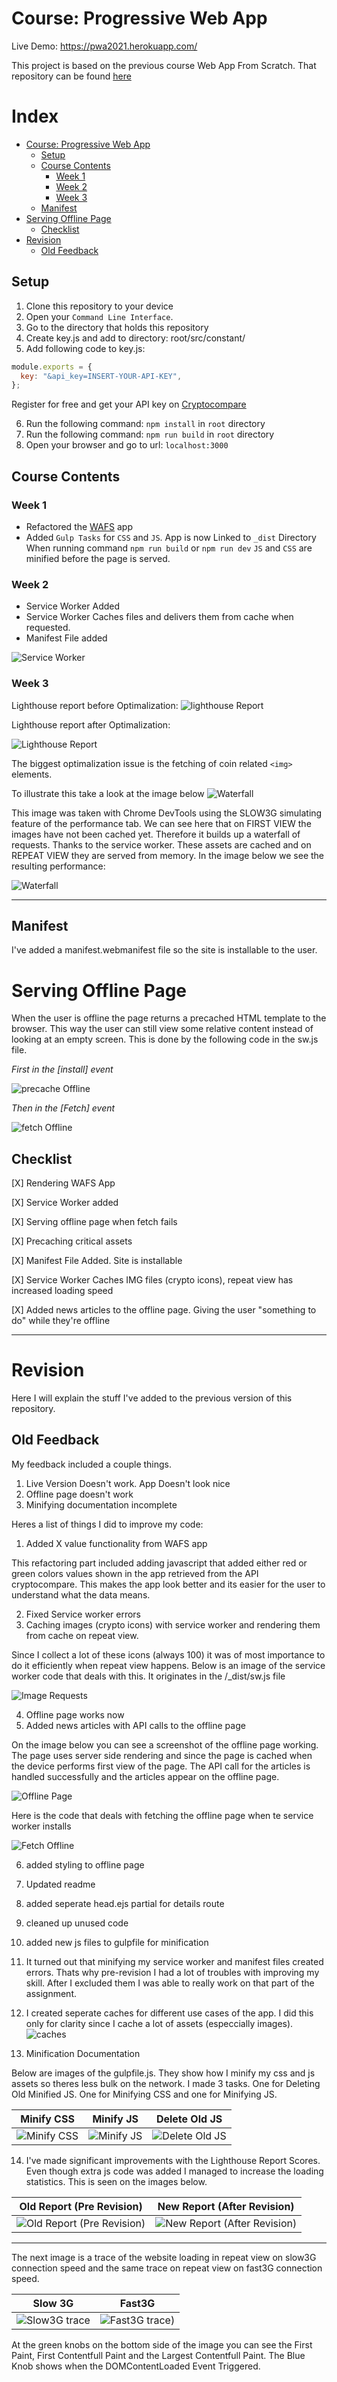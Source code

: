 
# Course: Progressive Web App

Live Demo: https://pwa2021.herokuapp.com/

This project is based on the previous course Web App From Scratch. That repository can be found [here](https://github.com/stanRepo/web-app-from-scratch-2021)

# Index

- [Course: Progressive Web App](#course--progressive-web-app)
  * [Setup](#setup)
  * [Course Contents](#course-contents)
    + [Week 1](#week-1)
    + [Week 2](#week-2)
    + [Week 3](#week-3)
  * [Manifest](#manifest)
- [Serving Offline Page](#serving-offline-page)
  * [Checklist](#checklist)
- [Revision](#revision)
  * [Old Feedback](#old-feedback)




## Setup

1. Clone this repository to your device
2. Open your `Command Line Interface`.
3. Go to the directory that holds this repository
4. Create key.js and add to directory: root/src/constant/
5. Add following code to key.js:

```js
module.exports = {
  key: "&api_key=INSERT-YOUR-API-KEY",
};
```

Register for free and get your API key on [Cryptocompare](https://min-api.cryptocompare.com/)

6. Run the following command: `npm install` in `root` directory
7. Run the following command: `npm run build` in `root` directory
8. Open your browser and go to url: `localhost:3000`

## Course Contents

### Week 1

- Refactored the [WAFS](https://github.com/stanRepo/web-app-from-scratch-2021) app
- Added `Gulp Tasks` for `CSS` and `JS`. App is now Linked to `_dist` Directory
  When running command `npm run build` or `npm run dev` `JS` and `CSS` are minified before the page is served.

### Week 2

- Service Worker Added
- Service Worker Caches files and delivers them from cache when requested.
- Manifest File added

![Service Worker](/public/images/serviceWorker.JPG)

### Week 3

Lighthouse report before Optimalization:
![lighthouse Report](/public/images/lighthouseAfter.JPG)

Lighthouse report after Optimalization:

![Lighthouse Report](/public/images/lighthouseAfter2.JPG)

The biggest optimalization issue is the fetching of coin related `<img>` elements.

To illustrate this take a look at the image below
![Waterfall](/public/images/waterfallSlow.JPG)

This image was taken with Chrome DevTools using the SLOW3G simulating feature of the performance tab.
We can see here that on FIRST VIEW the images have not been cached yet. Therefore it builds up a waterfall of requests. Thanks to the service worker. These assets are cached and on REPEAT VIEW they are served from memory. In the image below we see the resulting performance:

![Waterfall](/public/images/waterfallSlow2.JPG)

-----------

## Manifest
I've added a manifest.webmanifest file so the site is installable to the user. 

# Serving Offline Page

When the user is offline the page returns a precached HTML template to the browser.  This way the user can still view some relative content instead of looking at an empty screen. This is done by the following code in the sw.js file.

*First in the [install] event*

![precache Offline](/public/images/precacheOffline.svg)

 
*Then in the [Fetch] event*

![fetch Offline](/public/images/fetchOffline.svg)

## Checklist

[X] Rendering WAFS App


[X] Service Worker added

[X] Serving offline page when fetch fails

[X] Precaching critical assets

[X] Manifest File Added. Site is installable

[X] Service Worker Caches IMG files (crypto icons), repeat view has increased loading speed

[X] Added news articles to the offline page. Giving the user "something to do" while they're offline


---------------


# Revision

Here I will explain the stuff I've added to the previous version of this repository.

## Old Feedback
My feedback included a couple things.

1. Live Version Doesn't work. App Doesn't look nice
2. Offline page doesn't work
3. Minifying documentation incomplete

Heres a list of things I did to improve my code:

1. Added X value functionality from WAFS app

This refactoring part included adding javascript that added either red or green colors values shown in the app retrieved from the API cryptocompare. This makes the app look better and its easier for the user to understand what the data means.

2. Fixed Service worker errors
3. Caching images (crypto icons) with service worker and rendering them from cache on repeat view.

Since I collect a lot of these icons (always 100) it was of most importance to do it efficiently when repeat view happens. Below is an image of the service worker code that deals with this. It originates in the /_dist/sw.js file

![Image Requests](/public/images/imageRequests.svg)


4. Offline page works now
5. Added news articles with API calls to the offline page

On the image below you can see a screenshot of the offline page working. The page uses server side rendering and since the page is cached when the device performs first view of the page. The API call for the articles is handled successfully and the articles appear on the offline page.

![Offline Page](/public/images/OfflinePage.JPG)

Here is the code that deals with fetching the offline page when te service worker installs

![Fetch Offline](/public/images/fetchOffline.svg)



6. added styling to offline page
7. Updated readme
8. added seperate head.ejs partial for details route
9. cleaned up unused code
10. added new js files to gulpfile for minification

11. It turned out that minifying my service worker and manifest files created errors. Thats why pre-revision I had a lot of troubles with improving my skill. After I excluded them I was able to really work on that part of the assignment. 

12. I created seperate caches for different use cases of the app. I did this only for clarity since I cache a lot of assets (especcially images). 
![caches](/public/images/caches.JPG)

13. Minification Documentation

Below are images of the gulpfile.js. They show how I minify my css and js assets so theres less bulk on the network. I made 3 tasks. One for Deleting Old Minified JS. One for Minifying CSS and one for Minifying JS.

Minify CSS|  Minify JS | Delete Old JS
:-------------------------:|:-------------------------:|:-------------------------:
![Minify CSS](/public/images/cssTask.svg)  |  ![Minify JS](/public/images/jsTask.svg) | ![Delete Old JS](/public/images/deleteOldJS.svg) 



14. I've made significant improvements with the Lighthouse Report Scores. Even though extra js code was added I managed to increase the loading statistics. This is seen on the images below.

Old Report (Pre Revision)            |  New Report (After Revision)
:-------------------------:|:-------------------------:
![Old Report (Pre Revision)](/public/images/lighthouseAfter2.JPG)  |  ![New Report (After Revision)](/public/images/lighthouseRevisionIncognito.JPG)

------------

The next image is a trace of the website loading in repeat view on slow3G connection speed and the same trace on repeat view on fast3G connection speed. 

Slow 3G | Fast3G
:-------------------------:|:-------------------------:
![Slow3G trace](/public/images/timeFrameLoading.JPG)  |  ![Fast3G trace)](/public/images/timeFrameLoadingFast.JPG)

At the green knobs on the bottom side of the image you can see the First Paint, First Contentfull Paint and the Largest Contentfull Paint. The Blue Knob shows when the DOMContentLoaded Event Triggered.

